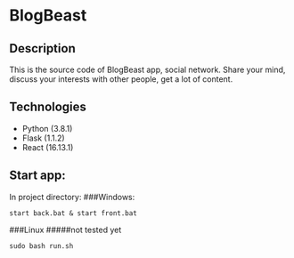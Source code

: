 # BlogBeast

## Description
This is the source code of BlogBeast app, social network.
Share your mind, discuss your interests with other people, get a lot of content.

## Technologies
* Python (3.8.1)
* Flask (1.1.2)
* React (16.13.1)


## Start app:
In project directory:
###Windows:
```
start back.bat & start front.bat
```
###Linux 
#####not tested yet
```
sudo bash run.sh
```
